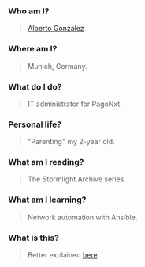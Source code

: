 ### Who am I?
> [Alberto Gonzalez](https://agonza.net)
### Where am I?
> Munich, Germany.
### What do I do?
> IT administrator for PagoNxt.
### Personal life?
> "Parenting" my 2-year old.
### What am I reading?
> The Stormlight Archive series.
### What am I learning?
> Network automation with Ansible.
### What is this?
> Better explained [here](https://nownownow.com/about).

